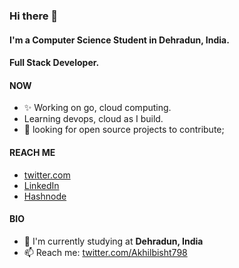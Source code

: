 ### Hi there 👋

#### I'm a Computer Science Student in Dehradun, India.
#### Full Stack Developer.

#### NOW

- ✨ Working on go, cloud computing.
- Learning devops, cloud as I build.
- :rocket: looking for open source projects to contribute;

#### REACH ME
- [twitter.com](https://twitter.com/AkhilBisht798)
- [LinkedIn](https://www.linkedin.com/in/akhilbisht798/)
- [Hashnode](https://hashnode.com/@akhilbisht798)

#### BIO

- 🏢 I'm currently studying at **Dehradun, India**
- 📫 Reach me: [twitter.com/Akhilbisht798](https://twitter.com/AkhilBisht798)

